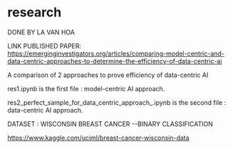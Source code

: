 # research
DONE BY LA VAN HOA 

LINK PUBLISHED PAPER: https://emerginginvestigators.org/articles/comparing-model-centric-and-data-centric-approaches-to-determine-the-efficiency-of-data-centric-ai

A comparison of 2 approaches to prove efficiency of data-centric AI

res1.ipynb is the first file : model-centric AI approach.

res2_perfect_sample_for_data_centric_approach_.ipynb is the second file : data-centric AI approach. 

DATASET : WISCONSIN BREAST CANCER --BINARY CLASSIFICATION

https://www.kaggle.com/uciml/breast-cancer-wisconsin-data
